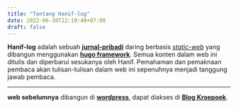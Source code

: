 ```yaml
---
title: "Tentang Hanif-log"
date: 2022-06-30T22:19:40+07:00
draft: false
---		  
```

  
**Hanif-log** adalah sebuah **[jurnal-pribadi](https://www.google.com/search?q=jurnal+pribadi)** daring berbasis *[static-web](https://en.wikipedia.org/wiki/Static_web_page)* yang dibangun menggunakan **[hugo framework](https://gohugo.io/)**. Semua konten dalam web ini ditulis dan diperbarui sesukanya oleh Hanif. Pemahaman dan pemaknaan pembaca akan tulisan-tulisan dalam web ini sepenuhnya menjadi tanggung jawab pembaca.  

---  
**web sebelumnya** dibangun di **[wordpress](https://wordpress.com/)**, dapat diakses di **[Blog Kroepoek](https://blogkroepoek.wordpress.com/)**.